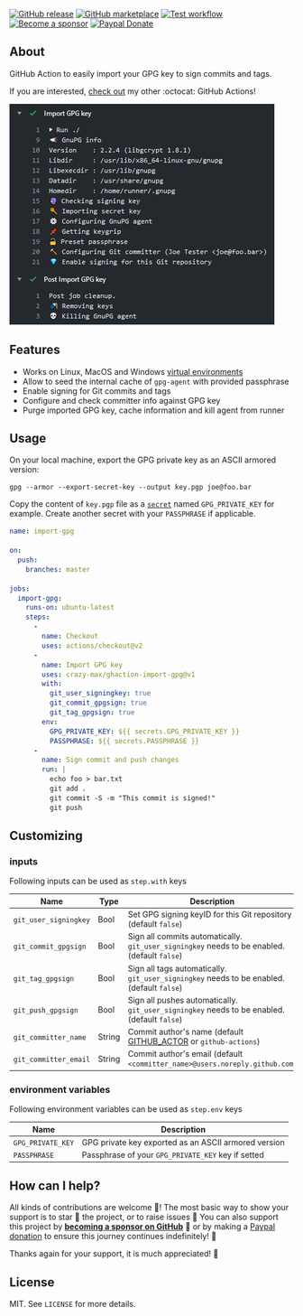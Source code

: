 [![GitHub release](https://img.shields.io/github/release/crazy-max/ghaction-import-gpg.svg?style=flat-square)](https://github.com/crazy-max/ghaction-import-gpg/releases/latest)
[![GitHub marketplace](https://img.shields.io/badge/marketplace-import--gpg-blue?logo=github&style=flat-square)](https://github.com/marketplace/actions/import-gpg)
[![Test workflow](https://github.com/crazy-max/ghaction-import-gpg/workflows/test/badge.svg)](https://github.com/crazy-max/ghaction-import-gpg/actions?workflow=test)
[![Become a sponsor](https://img.shields.io/badge/sponsor-crazy--max-181717.svg?logo=github&style=flat-square)](https://github.com/sponsors/crazy-max)
[![Paypal Donate](https://img.shields.io/badge/donate-paypal-00457c.svg?logo=paypal&style=flat-square)](https://www.paypal.me/crazyws)

## About

GitHub Action to easily import your GPG key to sign commits and tags.

If you are interested, [check out](https://git.io/Je09Y) my other :octocat: GitHub Actions!

![Import GPG key](.res/ghaction-import-gpg.png)

## Features

* Works on Linux, MacOS and Windows [virtual environments](https://help.github.com/en/articles/virtual-environments-for-github-actions#supported-virtual-environments-and-hardware-resources)
* Allow to seed the internal cache of `gpg-agent` with provided passphrase
* Enable signing for Git commits and tags
* Configure and check committer info against GPG key
* Purge imported GPG key, cache information and kill agent from runner

## Usage

On your local machine, export the GPG private key as an ASCII armored version:

```shell
gpg --armor --export-secret-key --output key.pgp joe@foo.bar
```

Copy the content of `key.pgp` file as a [`secret`](https://help.github.com/en/actions/configuring-and-managing-workflows/creating-and-storing-encrypted-secrets) named `GPG_PRIVATE_KEY` for example. Create another secret with your `PASSPHRASE` if applicable.

```yaml
name: import-gpg

on:
  push:
    branches: master

jobs:
  import-gpg:
    runs-on: ubuntu-latest
    steps:
      -
        name: Checkout
        uses: actions/checkout@v2
      -
        name: Import GPG key
        uses: crazy-max/ghaction-import-gpg@v1
        with:
          git_user_signingkey: true
          git_commit_gpgsign: true
          git_tag_gpgsign: true
        env:
          GPG_PRIVATE_KEY: ${{ secrets.GPG_PRIVATE_KEY }}
          PASSPHRASE: ${{ secrets.PASSPHRASE }}
      -
        name: Sign commit and push changes
        run: |
          echo foo > bar.txt
          git add .
          git commit -S -m "This commit is signed!"
          git push
```

## Customizing

### inputs

Following inputs can be used as `step.with` keys

| Name                   | Type    | Description                                              |
|------------------------|---------|----------------------------------------------------------|
| `git_user_signingkey`  | Bool    | Set GPG signing keyID for this Git repository (default `false`) |
| `git_commit_gpgsign`   | Bool    | Sign all commits automatically. `git_user_signingkey` needs to be enabled. (default `false`) |
| `git_tag_gpgsign`      | Bool    | Sign all tags automatically. `git_user_signingkey` needs to be enabled. (default `false`) |
| `git_push_gpgsign`     | Bool    | Sign all pushes automatically. `git_user_signingkey` needs to be enabled. (default `false`) |
| `git_committer_name`   | String  | Commit author's name (default [GITHUB_ACTOR](https://help.github.com/en/github/automating-your-workflow-with-github-actions/using-environment-variables#default-environment-variables) or `github-actions`) |
| `git_committer_email`  | String  | Commit author's email (default `<committer_name>@users.noreply.github.com`) |

### environment variables

Following environment variables can be used as `step.env` keys

| Name               | Description                           |
|--------------------|---------------------------------------|
| `GPG_PRIVATE_KEY`  | GPG private key exported as an ASCII armored version |
| `PASSPHRASE`       | Passphrase of your `GPG_PRIVATE_KEY` key if setted |

## How can I help?

All kinds of contributions are welcome :raised_hands:! The most basic way to show your support is to star :star2: the project, or to raise issues :speech_balloon: You can also support this project by [**becoming a sponsor on GitHub**](https://github.com/sponsors/crazy-max) :clap: or by making a [Paypal donation](https://www.paypal.me/crazyws) to ensure this journey continues indefinitely! :rocket:

Thanks again for your support, it is much appreciated! :pray:

## License

MIT. See `LICENSE` for more details.
